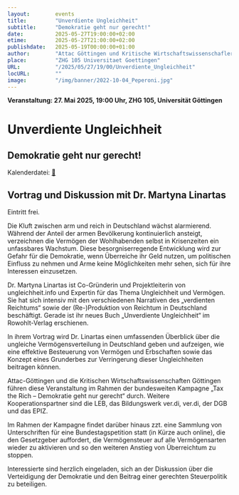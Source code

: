 ```yaml
---
layout:        events
title:         "Unverdiente Ungleichheit"
subtitle:      "Demokratie geht nur gerecht!"
date:          2025-05-27T19:00:00+02:00
etime:         2025-05-27T21:00:00+02:00
publishdate:   2025-05-19T00:00:00+01:00
author:        "Attac Göttingen und Kritische Wirtschaftswissenschafler"
place:         "ZHG 105 Universitaet Goettingen"
URL:           "/2025/05/27/19/00/Unverdiente_Ungleichheit"
locURL:        ""
image:         "/img/banner/2022-10-04_Peperoni.jpg"
---
```


**Veranstaltung: 27. Mai 2025, 19:00 Uhr, ZHG 105, Universität Göttingen**

Unverdiente Ungleichheit
===========

Demokratie geht nur gerecht!
-----------


Kalenderdatei: [📆](/ics/2025-05-27_19-00_unverdiente_ungleichheit.ics)

## Vortrag und Diskussion mit Dr. Martyna Linartas

Eintritt frei.

Die Kluft zwischen arm und reich in Deutschland wächst alarmierend. Während der Anteil der armen Bevölkerung kontinuierlich ansteigt, verzeichnen die Vermögen der Wohlhabenden selbst in Krisenzeiten ein unfassbares Wachstum. Diese besorgniserregende Entwicklung wird zur Gefahr für die Demokratie, wenn Überreiche ihr Geld nutzen, um politischen Einfluss zu nehmen und Arme keine Möglichkeiten mehr sehen, sich für ihre Interessen einzusetzen.

Dr. Martyna Linartas ist Co-Gründerin und Projektleiterin von ungleichheit.info und Expertin für das Thema Ungleichheit und Vermögen. Sie hat sich intensiv mit den verschiedenen Narrativen des „verdienten Reichtums“ sowie der (Re-)Produktion von Reichtum in Deutschland beschäftigt. Gerade ist ihr neues Buch „Unverdiente Ungleichheit“ im Rowohlt-Verlag erschienen.

In ihrem Vortrag wird Dr. Linartas einen umfassenden Überblick über die ungleiche Vermögensverteilung in Deutschland geben und aufzeigen, wie eine effektive Besteuerung von Vermögen und Erbschaften sowie das Konzept eines Grunderbes zur Verringerung dieser Ungleichheiten beitragen können.

Attac-Göttingen und die Kritischen Wirtschaftswissenschaften Göttingen führen diese Veranstaltung im Rahmen der bundesweiten Kampagne „Tax the Rich – Demokratie geht nur gerecht“ durch. Weitere Kooperationspartner sind die LEB, das Bildungswerk ver.di, ver.di, der DGB und das EPIZ.

Im Rahmen der Kampagne findet darüber hinaus zzt. eine Sammlung von Unterschriften für eine Bundestagspetition statt (in Kürze auch online), die den Gesetzgeber auffordert, die Vermögensteuer auf alle Vermögensarten wieder zu aktivieren und so den weiteren Anstieg von Überreichtum zu stoppen.

Interessierte sind herzlich eingeladen, sich an der Diskussion über die Verteidigung der Demokratie und den Beitrag einer gerechten Steuerpolitik zu beteiligen.

